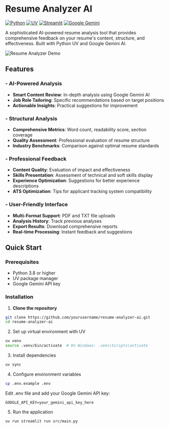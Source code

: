 # Resume Analyzer AI

[![Python](https://img.shields.io/badge/Python-3.8%2B-blue)](https://python.org)
[![UV](https://img.shields.io/badge/UV-Package%20Manager-orange)](https://github.com/astral-sh/uv)
[![Streamlit](https://img.shields.io/badge/Streamlit-Web%20App-red)](https://streamlit.io)
[![Google Gemini](https://img.shields.io/badge/Google-Gemini%20AI-lightgrey)](https://ai.google.dev/)

A sophisticated AI-powered resume analysis tool that provides comprehensive feedback on your resume's content, structure, and effectiveness. Built with Python UV and Google Gemini AI.

![Resume Analyzer Demo](https://via.placeholder.com/800x400.png?text=Resume+Analyzer+AI+Screenshot) 

## Features

### - AI-Powered Analysis
- **Smart Content Review**: In-depth analysis using Google Gemini AI
- **Job Role Tailoring**: Specific recommendations based on target positions
- **Actionable Insights**: Practical suggestions for improvement

### - Structural Analysis
- **Comprehensive Metrics**: Word count, readability score, section coverage
- **Quality Assessment**: Professional evaluation of resume structure
- **Industry Benchmarks**: Comparison against optimal resume standards

### - Professional Feedback
- **Content Quality**: Evaluation of impact and effectiveness
- **Skills Presentation**: Assessment of technical and soft skills display
- **Experience Optimization**: Suggestions for better experience descriptions
- **ATS Optimization**: Tips for applicant tracking system compatibility

### - User-Friendly Interface
- **Multi-Format Support**: PDF and TXT file uploads
- **Analysis History**: Track previous analyses
- **Export Results**: Download comprehensive reports
- **Real-time Processing**: Instant feedback and suggestions

## Quick Start

### Prerequisites

- Python 3.8 or higher
- UV package manager
- Google Gemini API key

### Installation

1. **Clone the repository**
```bash
git clone https://github.com/yourusername/resume-analyzer-ai.git
cd resume-analyzer-ai
```
2. Set up virtual environment with UV
```bash
uv venv
source .venv/bin/activate  # On Windows: .venv\Scripts\activate
```
3. Install dependencies
```bash
uv sync
```
4. Configure environment variables
```bash
cp .env.example .env
```
Edit .env file and add your Google Gemini API key:
```env
GOOGLE_API_KEY=your_gemini_api_key_here
```
5. Run the application
```bash
uv run streamlit run src/main.py
```
